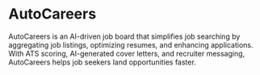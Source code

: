 # AutoCareers
AutoCareers is an AI-driven job board that simplifies job searching by aggregating job listings, optimizing resumes, and enhancing applications. With ATS scoring, AI-generated cover letters, and recruiter messaging, AutoCareers helps job seekers land opportunities faster.
